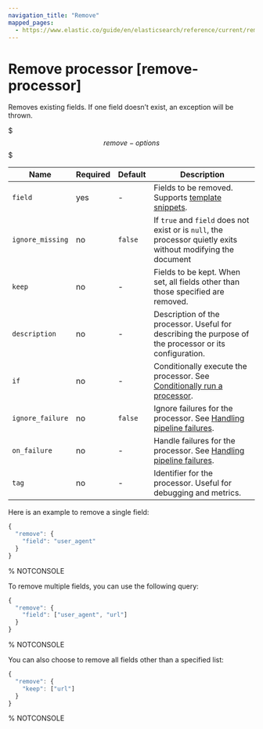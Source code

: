 ```yaml
---
navigation_title: "Remove"
mapped_pages:
  - https://www.elastic.co/guide/en/elasticsearch/reference/current/remove-processor.html
---
```


# Remove processor [remove-processor]


Removes existing fields. If one field doesn’t exist, an exception will be thrown.

$$$remove-options$$$

| Name | Required | Default | Description |
| --- | --- | --- | --- |
| `field` | yes | - | Fields to be removed. Supports [template snippets](docs-content://manage-data/ingest/transform-enrich/ingest-pipelines.md#template-snippets). |
| `ignore_missing` | no | `false` | If `true` and `field` does not exist or is `null`, the processor quietly exits without modifying the document |
| `keep` | no | - | Fields to be kept. When set, all fields other than those specified are removed. |
| `description` | no | - | Description of the processor. Useful for describing the purpose of the processor or its configuration. |
| `if` | no | - | Conditionally execute the processor. See [Conditionally run a processor](docs-content://manage-data/ingest/transform-enrich/ingest-pipelines.md#conditionally-run-processor). |
| `ignore_failure` | no | `false` | Ignore failures for the processor. See [Handling pipeline failures](docs-content://manage-data/ingest/transform-enrich/ingest-pipelines.md#handling-pipeline-failures). |
| `on_failure` | no | - | Handle failures for the processor. See [Handling pipeline failures](docs-content://manage-data/ingest/transform-enrich/ingest-pipelines.md#handling-pipeline-failures). |
| `tag` | no | - | Identifier for the processor. Useful for debugging and metrics. |

Here is an example to remove a single field:

```js
{
  "remove": {
    "field": "user_agent"
  }
}
```
%  NOTCONSOLE

To remove multiple fields, you can use the following query:

```js
{
  "remove": {
    "field": ["user_agent", "url"]
  }
}
```
%  NOTCONSOLE

You can also choose to remove all fields other than a specified list:

```js
{
  "remove": {
    "keep": ["url"]
  }
}
```
%  NOTCONSOLE

